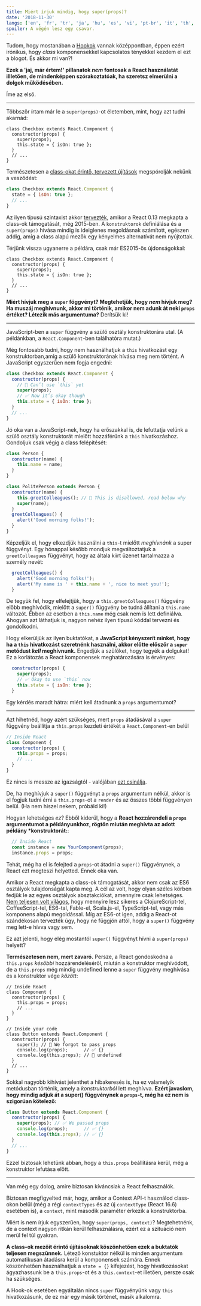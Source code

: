```yaml
---
title: Miért írjuk mindig, hogy super(props)?
date: '2018-11-30'
langs: ['en', 'fr', 'tr', 'ja', 'hu', 'es', 'vi', 'pt-br', 'it', 'th', 'my', 'ru']
spoiler: A végén lesz egy csavar.
---
```



Tudom, hogy mostanában a [Hookok](https://reactjs.org/docs/hooks-intro.html) vannak középpontban, éppen ezért irónikus, hogy *class*  komponensekkel kapcsolatos tényekkel kezdem el ezt a blogot. És akkor mi van?!

**Ezek a 'jaj, már értem!' pillanatok *nem* fontosak a React használatát illletően, de mindenképpen szórakoztatóak, ha szeretsz elmerülni a dolgok működésében.**

Íme az első.

---

Többször írtam már le a `super(props)`-ot életemben, mint, hogy azt tudni akarnád:

```jsx{3}
class Checkbox extends React.Component {
  constructor(props) {
    super(props);
    this.state = { isOn: true };
  }
  // ...
}
```

Természetesen a [class-okat érintő, tervezett újítások](https://github.com/tc39/proposal-class-fields) megspórolják nekünk a vesződést:


```jsx
class Checkbox extends React.Component {
  state = { isOn: true };
  // ...
}
```

Az ilyen típusú szintaxist akkor [tervezték](https://reactjs.org/blog/2015/01/27/react-v0.13.0-beta-1.html#es7-property-initializers), amikor a React 0.13 megkapta a class-ok támogatását, még 2015-ben. A `konstruktorok` definiálása és a `super(props)` hívása mindig is ideiglenes megoldásnak számított, egészen addig, amíg a class alapú mezők egy kényelmes alternatívát nem nyújtottak.

Térjünk vissza ugyanerre a példára, csak már ES2015-ös újdonságokkal:

```jsx{3}
class Checkbox extends React.Component {
  constructor(props) {
    super(props);
    this.state = { isOn: true };
  }
  // ...
}
```

**Miért hívjuk meg a `super` föggvényt? Megtehetjük, hogy *nem* hívjuk meg? Ha muszáj meghívnunk, akkor mi történik, amikor nem adunk át neki `props` értéket? Létezik más argumentuma?** Derítsük ki!

---

JavaScript-ben a `super` függvény a szülő osztály konstruktorára utal. (A példánkban, a `React.Component`-ben találhatóra mutat.)

Még fontosabb tudni, hogy nem használhatjuk a `this` hivatkozást egy konstruktorban,amíg a szülő konstruktorának hívása meg nem történt. A JavaScript egyszerűen nem fogja engedni:

```jsx
class Checkbox extends React.Component {
  constructor(props) {
    // 🔴 Can’t use `this` yet
    super(props);
    // ✅ Now it’s okay though
    this.state = { isOn: true };
  }
  // ...
}
```

Jó oka van a JavaScript-nek, hogy ha erőszakkal is, de lefuttatja velünk a szülő osztály konstruktorát mielőtt hozzáférünk a `this` hivatkozáshoz. Gondoljuk csak végig a class felépítését:

```jsx
class Person {
  constructor(name) {
    this.name = name;
  }
}

class PolitePerson extends Person {
  constructor(name) {
    this.greetColleagues(); // 🔴 This is disallowed, read below why
    super(name);
  }
  greetColleagues() {
    alert('Good morning folks!');
  }
}
```

Képzeljük el, hogy elkezdjük használni a `this`-t mielőtt *meghívnánk* a super függvényt. Egy hónappal később mondjuk megváltoztatjuk a `greetColleagues` függvényt, hogy az általa kiírt üzenet tartalmazza a személy nevét:

```jsx
  greetColleagues() {
    alert('Good morning folks!');
    alert('My name is ' + this.name + ', nice to meet you!');
  }
```

De tegyük fel, hogy elfelejtjük, hogy a `this.greetColleagues()` függvény előbb meghívódik, mielőtt a `super()` függvény be tudná állítani a `this.name` változót. Ebben az esetben a `this.name` még csak nem is lett definiálva. Ahogyan azt láthatjuk is, nagyon nehéz ilyen típusú kóddal tervezni és gondolkodni.

Hogy elkerüljük az ilyen buktatókat, a **JavaScript kényszerít minket, hogy ha a `this` hivatkozást szeretnénk használni, akkor előtte előszőr a `super` metódust *kell* meghívnunk.** Engedjük a szülőket, hogy tegyék a dolgukat! Ez a korlátozás a React komponensek meghatározására is érvényes:

```jsx
  constructor(props) {
    super(props);
    // ✅ Okay to use `this` now
    this.state = { isOn: true };
  }
```

Egy kérdés maradt hátra: miért kell átadnunk a `props` argumentumot?

---

Azt hihetnéd, hogy azért szükséges, mert `props` átadásával a `super` függvény beállítja a `this.props` kezdeti értékét a `React.Component`-en belül

```jsx
// Inside React
class Component {
  constructor(props) {
    this.props = props;
    // ...
  }
}
```

Ez nincs is messze az igazságtól - valójában [ezt csinálja](https://github.com/facebook/react/blob/1d25aa5787d4e19704c049c3cfa985d3b5190e0d/packages/react/src/ReactBaseClasses.js#L22).

De, ha meghívjuk a `super()` függvényt a `props` argumentum nélkül, akkor is el fogjuk tudni érni a `this.props`-ot a `render` és az összes többi függvényen belül. (Ha nem hiszel nekem, próbáld ki!)

Hogyan lehetséges *ez*? Ebből kiderül, hogy a **React hozzárendeli a `props` argumentumot a példányunkhoz, rögtön miután meghívta az adott példány *konstruktorát:**:

```jsx
  // Inside React
  const instance = new YourComponent(props);
  instance.props = props;
```

Tehát, még ha el is felejted a `props`-ot átadni a `super()` függvénynek, a React ezt megteszi helyetted. Ennek oka van.

Amikor a React megkapta a class-ok támogatását, akkor nem csak az ES6 osztályok tulajdonságát kapta meg. A cél az volt, hogy olyan széles körben fedjük le az egyes osztályok absztakciókat, amennyire csak lehetséges. [Nem teljesen volt világos](https://reactjs.org/blog/2015/01/27/react-v0.13.0-beta-1.html#other-languages), hogy mennyire lesz sikeres a ClojureScript-tel, CoffeeScript-tel, ES6-tal, Fable-el, Scala.js-el, TypeScript-tel, vagy más komponens alapú megoldással. Míg az ES6-ot igen, addig a React-ot szándékosan tervezték úgy, hogy ne függjön attól, hogy a `super()` függvény meg lett-e hívva vagy sem.

Ez azt jelenti, hogy elég mostantól `super()` függvényt hívni a `super(props)` helyett?

**Természetesen nem, mert zavaró.** Persze, a React gondoskodna a `this.props` *későbbi* hozzárendeléséről, miután a konstruktor meghívódott, de a `this.props` még mindig undefined lenne a `super` függvény meghívása és a konstruktor vége *között*:

```jsx{14}
// Inside React
class Component {
  constructor(props) {
    this.props = props;
    // ...
  }
}

// Inside your code
class Button extends React.Component {
  constructor(props) {
    super(); // 😬 We forgot to pass props
    console.log(props);      // ✅ {}
    console.log(this.props); // 😬 undefined 
  }
  // ...
}
```
Sokkal nagyobb kihívást jelenthet a hibakeresés is, ha ez valamelyik metódusban történik, amely a *konstruktorból* lett meghívva. **Ezért javaslom, hogy mindig adjuk át a super() függvénynek a `props`-t, még ha ez nem is szigorúan kötelező:** 

```jsx
class Button extends React.Component {
  constructor(props) {
    super(props); // ✅ We passed props
    console.log(props);      // ✅ {}
    console.log(this.props); // ✅ {}
  }
  // ...
}
```

Ezzel biztosak lehetünk abban, hogy a `this.props` beállításra kerül, még a konstruktor lefutása előtt.

-----

Van még egy dolog, amire biztosan kíváncsiak a React felhasználók.

Biztosan megfigyelted már, hogy, amikor a Context API-t használod class-okon belül (még a régi `contextTypes` és az új `contextType` (React 16.6) esetében is), a `context`, mint második paraméter érkezik a konstruktorba.

Miért is nem írjuk egyszerűen, hogy `super(props, context)`? Megtehetnénk, de a context nagyon ritkán kerül felhasználásra, ezért ez a szituáció nem merül fel túl gyakran.

**A class-ok mezőit érintő újításoknak köszönhetően ezek a buktatók teljesen megszűnnek.** Létező konstuktor nélkül is minden argumentum automatikusan átadásra kerül a komponensek számára. Ennek köszönhetően használhatjuk a `state = {}` kifejezést, hogy hivatkozásokat ágyazhassunk be a `this.props`-ot és a `this.context`-et illetően, persze csak ha szükséges.

A Hook-ok esetében egyáltalán nincs `super` függvényünk vagy `this` hivatkozásunk, de ez már egy másik történet, másik alkalomra.
